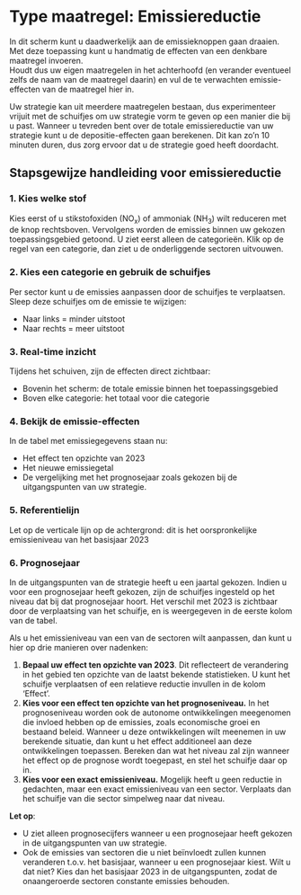 # Type maatregel: Emissiereductie

In dit scherm kunt u daadwerkelijk aan de emissieknoppen gaan draaien. Met deze toepassing kunt u handmatig de effecten van een denkbare maatregel invoeren.   
Houdt dus uw eigen maatregelen in het achterhoofd (en verander eventueel zelfs de naam van de maatregel daarin) en vul de te verwachten emissie-effecten van de maatregel hier in. 

Uw strategie kan uit meerdere maatregelen bestaan, dus experimenteer vrijuit met de schuifjes om uw strategie vorm te geven op een manier die bij u past. Wanneer u tevreden bent over de totale emissiereductie van uw strategie kunt u de depositie-effecten gaan berekenen. Dit kan zo’n 10 minuten duren, dus zorg ervoor dat u de strategie goed heeft doordacht.

## Stapsgewijze handleiding voor emissiereductie

### 1\. Kies welke stof

Kies eerst of u stikstofoxiden (NO<sub>x</sub>) of ammoniak (NH<sub>3</sub>) wilt reduceren met de knop rechtsboven. Vervolgens worden de emissies binnen uw gekozen toepassingsgebied getoond. U ziet eerst alleen de categorieën. Klik op de regel van een categorie, dan ziet u de onderliggende sectoren uitvouwen.

### 2\. Kies een categorie en gebruik de schuifjes

Per sector kunt u de emissies aanpassen door de schuifjes te verplaatsen. Sleep deze schuifjes om de emissie te wijzigen:

- Naar links \= minder uitstoot  
- Naar rechts \= meer uitstoot

### 3\. Real-time inzicht

Tijdens het schuiven, zijn de effecten direct zichtbaar:

- Bovenin het scherm: de totale emissie binnen het toepassingsgebied  
- Boven elke categorie: het totaal voor die categorie

### 4\. Bekijk de emissie-effecten

In de tabel met emissiegegevens staan nu:

- Het effect ten opzichte van 2023  
- Het nieuwe emissiegetal  
- De vergelijking met het prognosejaar zoals gekozen bij de uitgangspunten van uw strategie.

### 5\. Referentielijn

Let op de verticale lijn op de achtergrond: dit is het oorspronkelijke emissieniveau van het basisjaar 2023

### 6\. Prognosejaar

In de uitgangspunten van de strategie heeft u een jaartal gekozen. Indien u voor een prognosejaar heeft gekozen, zijn de schuifjes ingesteld op het niveau dat bij dat prognosejaar hoort. Het verschil met 2023 is zichtbaar door de verplaatsing van het schuifje, en is weergegeven in de eerste kolom van de tabel. 

Als u het emissieniveau van een van de sectoren wilt aanpassen, dan kunt u hier op drie manieren over nadenken:

1. **Bepaal uw effect ten opzichte van 2023**. Dit reflecteert de verandering in het gebied ten opzichte van de laatst bekende statistieken. U kunt het schuifje verplaatsen of een relatieve reductie invullen in de kolom ‘Effect’.  
2. **Kies voor een effect ten opzichte van het prognoseniveau.** In het prognoseniveau worden ook de autonome ontwikkelingen meegenomen die invloed hebben op de emissies, zoals economische groei en bestaand beleid. Wanneer u deze ontwikkelingen wilt meenemen in uw berekende situatie, dan kunt u het effect additioneel aan deze ontwikkelingen toepassen. Bereken dan wat het niveau zal zijn wanneer het effect op de prognose wordt toegepast, en stel het schuifje daar op in.  
3. **Kies voor een exact emissieniveau.** Mogelijk heeft u geen reductie in gedachten, maar een exact emissieniveau van een sector. Verplaats dan het schuifje van die sector simpelweg naar dat niveau. 

**Let op**: 

- U ziet alleen prognosecijfers wanneer u een prognosejaar heeft gekozen in de uitgangspunten van uw strategie.  
- Ook de emissies van sectoren die u niet beïnvloedt zullen kunnen veranderen t.o.v. het basisjaar, wanneer u een prognosejaar kiest. Wilt u dat niet? Kies dan het basisjaar 2023 in de uitgangspunten, zodat de onaangeroerde sectoren constante emissies behouden.
